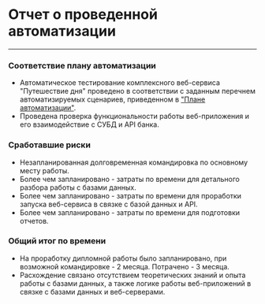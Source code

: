 # Отчет о проведенной автоматизации
***
### Соответствие плану автоматизации                 
* Автоматическое тестирование комплексного веб-сервиса "Путешествие дня" проведено
в соответствии с заданным перечнем автоматизируемых сценариев, приведенном в ["Плане автоматизации"](../docs/Plan.md).
* Проведена проверка функциональности работы веб-приложения и его взаимодействие с СУБД и API банка.
### Сработавшие риски
* Незапланированная долговременная командировка по основному месту работы.       
* Более чем запланировано -  затраты по времени для детального разбора работы с базами данных.   
* Более чем запланировано -  затраты по времени для проработки запуска веб-сервиса в связке с базой данных и API.   
* Более чем запланировано -  затраты по времени для подготовки отчетов.   
### Общий итог по времени
* На проработку дипломной работы было запланировано, при возможной командировке - 2 месяца.
Потрачено - 3 месяца.  
* Расхождение связано отсутствием теоретических знаний и опыта работы с базами данных, а также логике работы
веб-приложений в связке с базами данных и веб-серверами.  

